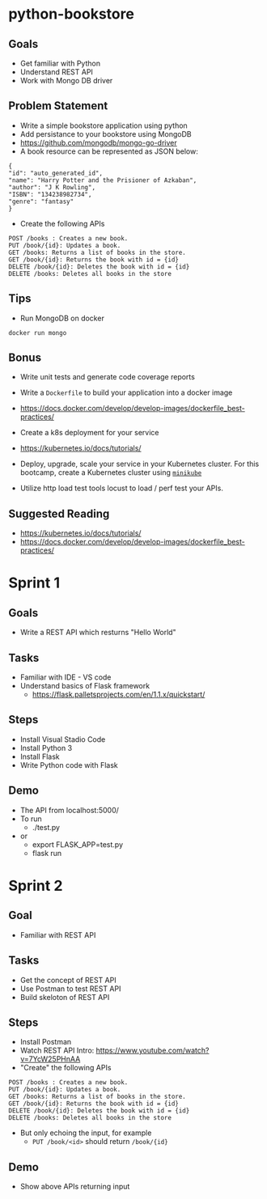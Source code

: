# python-bookstore

## Goals

- Get familiar with Python
- Understand REST API
- Work with Mongo DB driver

## Problem Statement
- Write a simple bookstore application using python
- Add persistance to your bookstore using MongoDB
- https://github.com/mongodb/mongo-go-driver
- A book resource can be represented as JSON below:
```
{
"id": "auto_generated_id",
"name": "Harry Potter and the Prisioner of Azkaban",
"author": "J K Rowling",
"ISBN": "134238982734",
"genre": "fantasy"
}
```
- Create the following APIs

```
POST /books : Creates a new book.
PUT /book/{id}: Updates a book.
GET /books: Returns a list of books in the store.
GET /book/{id}: Returns the book with id = {id}
DELETE /book/{id}: Deletes the book with id = {id}
DELETE /books: Deletes all books in the store
```
## Tips
- Run MongoDB on docker
```
docker run mongo
```
## Bonus
- Write unit tests and generate code coverage reports

- Write a `Dockerfile` to build your application into a docker image
- https://docs.docker.com/develop/develop-images/dockerfile_best-practices/

- Create a k8s deployment for your service
- https://kubernetes.io/docs/tutorials/

- Deploy, upgrade, scale your service in your Kubernetes cluster. For this bootcamp, create a Kubernetes cluster using [`minikube`](https://github.com/kubernetes/minikube)

- Utilize http load test tools locust to load / perf test your APIs.

## Suggested Reading
* https://kubernetes.io/docs/tutorials/
* https://docs.docker.com/develop/develop-images/dockerfile_best-practices/

# Sprint 1

## Goals
- Write a REST API which resturns "Hello World"

## Tasks
- Familiar with IDE - VS code
- Understand basics of Flask framework
  - https://flask.palletsprojects.com/en/1.1.x/quickstart/

## Steps
- Install Visual Stadio Code
- Install Python 3
- Install Flask
- Write Python code with Flask

## Demo
- The API from localhost:5000/
- To run
  - ./test.py
- or
  - export FLASK_APP=test.py
  - flask run

# Sprint 2

## Goal

- Familiar with REST API

## Tasks

- Get the concept of REST API
- Use Postman to test REST API
- Build skeloton of REST API

## Steps

- Install Postman
- Watch REST API Intro: https://www.youtube.com/watch?v=7YcW25PHnAA
- "Create" the following APIs
```
POST /books : Creates a new book.
PUT /book/{id}: Updates a book.
GET /books: Returns a list of books in the store.
GET /book/{id}: Returns the book with id = {id}
DELETE /book/{id}: Deletes the book with id = {id}
DELETE /books: Deletes all books in the store
```
- But only echoing the input, for example
  - `PUT /book/<id>` should return `/book/{id}`
  
## Demo
- Show above APIs returning input  
